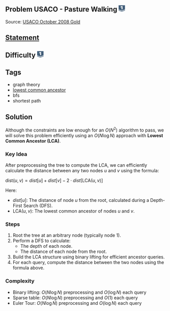 ## Problem USACO - Pasture Walking <img src="../../../../boj-icon/silver1.svg" alt="Silver 1" width="20" height="20">
Source: [USACO October 2008 Gold](https://www.acmicpc.net/problem/6059)

## [Statement](https://www.acmicpc.net/problem/6059)

## Difficulty <img src="../../../../boj-icon/silver1.svg" alt="Silver 1" width="20" height="20">

## Tags
- graph theory
- [lowest common ancestor]((../../library/lca))
- bfs
- shortest path

## Solution

Although the constraints are low enough for an $O(N^2)$ algorithm to pass, we will solve this problem efficiently using an $O(N \log N)$ approach with **Lowest Common Ancestor (LCA)**.

### Key Idea
After preprocessing the tree to compute the LCA, we can efficiently calculate the distance between any two nodes $u$ and $v$ using the formula:  

$\text{dist}(u, v) = dist[u] + dist[v] - 2 \cdot dist[\text{LCA}(u, v)]$

Here:
- $dist[u]$: The distance of node $u$ from the root, calculated during a Depth-First Search (DFS).
- $\text{LCA}(u, v)$: The lowest common ancestor of nodes $u$ and $v$.

### Steps
1. Root the tree at an arbitrary node (typically node 1).
2. Perform a DFS to calculate:
   - The depth of each node.
   - The distance of each node from the root.
3. Build the LCA structure using binary lifting for efficient ancestor queries.
4. For each query, compute the distance between the two nodes using the formula above.

### Complexity
- Binary lifting: $O(N \log N)$ preprocessing and $O(\log N)$ each query
- Sparse table: $O(N \log N)$ preprocessing and $O(1)$ each query
- Euler Tour: $O(N \log N)$ preprocessing and $O(\log N)$ each query
